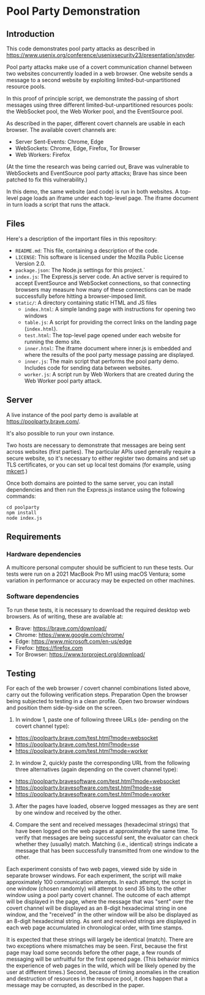 # Pool Party Demonstration

## Introduction

This code demonstrates pool party attacks as described in https://www.usenix.org/conference/usenixsecurity23/presentation/snyder.

Pool party attacks make use of a covert communication channel between two websites concurrently loaded in a web browser. One website sends a message to a second website by exploiting limited-but-unpartitioned resource pools.

In this proof of principle script, we demonstrate the passing of short messages using three different limited-but-unpartitioned resources pools: the WebSocket pool, the Web Worker pool, and the EventSource pool.

As described in the paper, different covert channels are usable in each browser. The available covert channels are:

* Server Sent-Events: Chrome, Edge
* WebSockets: Chrome, Edge, Firefox, Tor Browser
* Web Workers: Firefox

(At the time the research was being carried out, Brave was vulnerable to WebSockets and EventSource pool party attacks; Brave has since been patched to fix this vulnerability.)

In this demo, the same website (and code) is run in both websites. A top-level page loads an iframe under each top-level page. The iframe document in turn loads a script that runs the attack. 

## Files

Here's a description of the important files in this repository:

* `README.md`: This file, containing a description of the code.
* `LICENSE`: This software is licensed under the Mozilla Public License Version 2.0.
* `package.json`: The Node.js settings for this project.`
* `index.js`: The Express.js server code. An active server is required to accept EventSource and WebSocket connections, so that connecting browsers may measure how many of these connections can be made successfully before hitting a browser-imposed limit.
* `static/`: A directory containing static HTML and JS files
  * `index.html`: A simple landing page with instructions for opening two windows
  * `table.js`: A script for providing the correct links on the landing page (`index.html`).
  * `test.html`: The top-level page opened under each website for running the demo site.
  * `inner.html`: The iframe document where inner.js is embedded and where the results of the pool party message passing are displayed.
  * `inner.js`: The main script that performs the pool party demo. Includes code for sending data between websites.
  * `worker.js`: A script run by Web Workers that are created during the Web Worker pool party attack.

## Server

A live instance of the pool party demo is available at https://poolparty.brave.com/.

It's also possible to run your own instance.

Two hosts are necessary to demonstrate that messages are being sent across websites (first parties). The particular APIs used generally require a secure website, so it's necessary to either register two domains and set up TLS certificates, or you can set up local test domains (for example, using [mkcert](https://github.com/FiloSottile/mkcert).)

Once both domains are pointed to the same server, you can install dependencies and then run the Express.js instance using the following commands:

```shell
cd poolparty
npm install
node index.js
```

## Requirements

### Hardware dependencies

A multicore personal computer should be sufficient to run these tests. Our tests were run on a 2021 MacBook Pro M1 using macOS Ventura; some variation in performance or accuracy may be expected on other machines.

### Software dependencies

To run these tests, it is necessary to download the required
desktop web browsers. As of writing, these are available at:

* Brave: https://brave.com/download/
* Chrome: https://www.google.com/chrome/
* Edge: https://www.microsoft.com/en-us/edge
* Firefox: https://firefox.com
* Tor Browser: https://www.torproject.org/download/

## Testing

For each of the web browser / covert channel combinations
listed above, carry out the following verification steps.
Preparation Open the browser being subjected to testing
in a clean profile. Open two browser windows and position
them side-by-side on the screen.

1. In window 1, paste one of following threee URLs (de-
pending on the covert channel type):
  * https://poolparty.brave.com/test.html?mode=websocket
  * https://poolparty.brave.com/test.html?mode=sse
  * https://poolparty.brave.com/test.html?mode=worker

2. In window 2, quickly paste the corresponding URL from
the following three alternatives (again depending on the
covert channel type):

  * https://poolparty.bravesoftware.com/test.html?mode=websocket
  * https://poolparty.bravesoftware.com/test.html?mode=sse
  * https://poolparty.bravesoftware.com/test.html?mode=worker

3. After the pages have loaded, observe logged messages as they are sent by one window and received by the other.

4. Compare the sent and received messages (hexadecimal strings) that have been logged on the web pages at approximately the same time. To verify that messages are being successful sent, the evaluator can check whether they (usually) match. Matching (i.e., identical) strings indicate a message that has been successfully transmitted from one window to the other.

Each experiment consists of two web pages, viewed side by side in separate browser windows. For each experiment, the script will make approximately 100 communication attempts. In each attempt, the script in one window (chosen randomly) will attempt to send 35 bits to the other window using a pool party covert channel. The outcome of each attempt will be displayed in the page, where the message that was "sent" over the covert channel will be displayed as an 8-digit hexadecimal string in one window, and the "received" in the other window will be also be displayed as an 8-digit hexadecimal string. As sent and received strings are displayed in each web page accumulated in chronological order, with time stamps.

It is expected that these strings will largely be identical (match). There are two exceptions where mismatches may be seen. First, because the first page may load some seconds before the other page, a few rounds of messaging will be unfruitful for the first opened page. (This behavior mimics the experience of web pages in the wild, which will be likely opened by the user at different times.) Second, because of timing anomalies in the creation and destruction of resources in the resource pool, it does happen that a message may be corrupted, as described in the paper.

